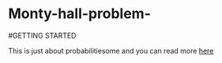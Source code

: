 # Monty-hall-problem-
#GETTING STARTED

 This is just about probabilitiesome and you 
can read more [here](https://en.m.wikipedia.org/wiki/Monty_Hall_problem)
